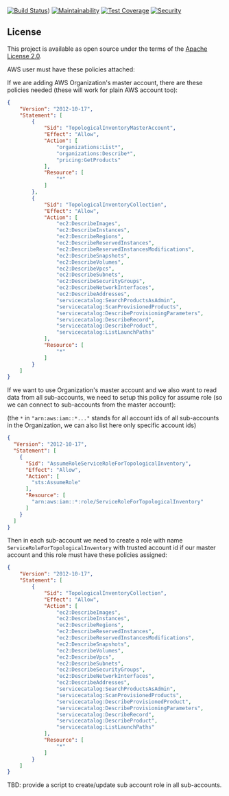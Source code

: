 [![Build Status](https://travis-ci.org/ManageIQ/topological_inventory-amazon.svg?branch=master)](https://travis-ci.org/ManageIQ/topological_inventory-amazon))
[![Maintainability](https://api.codeclimate.com/v1/badges/fd49345c28fa632ba2c6/maintainability)](https://codeclimate.com/github/ManageIQ/topological_inventory-amazon/maintainability)
[![Test Coverage](https://api.codeclimate.com/v1/badges/fd49345c28fa632ba2c6/test_coverage)](https://codeclimate.com/github/ManageIQ/topological_inventory-amazon/test_coverage)
[![Security](https://hakiri.io/github/ManageIQ/topological_inventory-amazon/master.svg)](https://hakiri.io/github/ManageIQ/topological_inventory-amazon/master)
## License

This project is available as open source under the terms of the [Apache License 2.0](http://www.apache.org/licenses/LICENSE-2.0).


AWS user must have these policies attached:

If we are adding AWS Organization's master account, there are these policies needed (these will work for plain AWS account too):

```json
{
    "Version": "2012-10-17",
    "Statement": [
        {
            "Sid": "TopologicalInventoryMasterAccount",
            "Effect": "Allow",
            "Action": [
                "organizations:List*",
                "organizations:Describe*",
                "pricing:GetProducts"
            ],
            "Resource": [
                "*"
            ]
        },
        {
            "Sid": "TopologicalInventoryCollection",
            "Effect": "Allow",
            "Action": [
                "ec2:DescribeImages",
                "ec2:DescribeInstances",
                "ec2:DescribeRegions",
                "ec2:DescribeReservedInstances",
                "ec2:DescribeReservedInstancesModifications",
                "ec2:DescribeSnapshots",
                "ec2:DescribeVolumes",
                "ec2:DescribeVpcs",
                "ec2:DescribeSubnets",
                "ec2:DescribeSecurityGroups",
                "ec2:DescribeNetworkInterfaces",
                "ec2:DescribeAddresses",
                "servicecatalog:SearchProductsAsAdmin",
                "servicecatalog:ScanProvisionedProducts",
                "servicecatalog:DescribeProvisioningParameters",
                "servicecatalog:DescribeRecord",
                "servicecatalog:DescribeProduct",
                "servicecatalog:ListLaunchPaths"
            ],
            "Resource": [
                "*"
            ]
        }
    ]
}
```

If we want to use Organization's master account and we also want to read data from all sub-accounts, we need to setup
this policy for assume role (so we can connect to sub-accounts from the master account):

(the `*`  in `"arn:aws:iam::*..."` stands for all account ids of all sub-accounts in the Organization, we can
also list here only specific account ids)

```json
{
  "Version": "2012-10-17",
  "Statement": [
    {
      "Sid": "AssumeRoleServiceRoleForTopologicalInventory",
      "Effect": "Allow",
      "Action": [
        "sts:AssumeRole"
      ],
      "Resource": [
        "arn:aws:iam::*:role/ServiceRoleForTopologicalInventory"
      ]
    }
  ]
}
```

Then in each sub-account we need to create a role with name `ServiceRoleForTopologicalInventory` with trusted account id
if our master account and this role must have these policies assigned:

```json
{
    "Version": "2012-10-17",
    "Statement": [
        {
            "Sid": "TopologicalInventoryCollection",
            "Effect": "Allow",
            "Action": [
                "ec2:DescribeImages",
                "ec2:DescribeInstances",
                "ec2:DescribeRegions",
                "ec2:DescribeReservedInstances",
                "ec2:DescribeReservedInstancesModifications",
                "ec2:DescribeSnapshots",
                "ec2:DescribeVolumes",
                "ec2:DescribeVpcs",
                "ec2:DescribeSubnets",
                "ec2:DescribeSecurityGroups",
                "ec2:DescribeNetworkInterfaces",
                "ec2:DescribeAddresses",
                "servicecatalog:SearchProductsAsAdmin",
                "servicecatalog:ScanProvisionedProducts",
                "servicecatalog:DescribeProvisionedProduct",
                "servicecatalog:DescribeProvisioningParameters",
                "servicecatalog:DescribeRecord",
                "servicecatalog:DescribeProduct",
                "servicecatalog:ListLaunchPaths"
            ],
            "Resource": [
                "*"
            ]
        }
    ]
}
```

TBD: provide a script to create/update sub account role in all sub-accounts.
